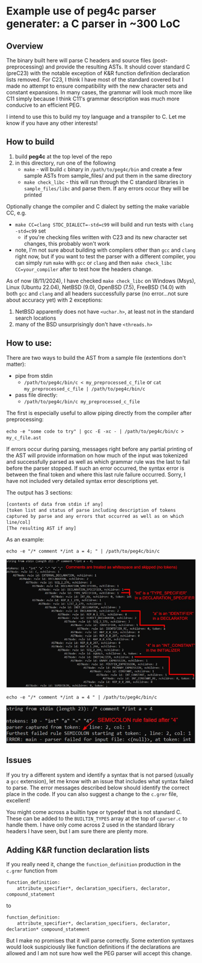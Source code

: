 # Example use of <b>peg4c</b> parser generater: a C parser in ~300 LoC

## Overview

The binary built here will parse C headers and source files (post-preprocessing) and provide the resulting ASTs. It should cover standard C (preC23) with the notable exception of K&R function definition declaration lists removed. For C23, I think I have most of the standard covered but I made no attempt to ensure compatibility with the new character sets and constant expansions. In many cases, the grammar will look much more like C11 simply because I think C11's grammar description was much more conducive to an efficient PEG.

I intend to use this to build my toy language and a transpiler to C. Let me know if you have any other interests!

## How to build

1) build <b>peg4c</b> at the top level of the repo
2) in this directory, run one of the following
    - `make` - will build `c` binary in `/path/to/peg4c/bin` and create a few sample ASTs from sample_files/ and put them in the same directory
    - `make check_libc` - this will run through the C standard libraries in `sample_files/libc` and parse them. If any errors occur they will be printed

Optionally change the compiler and C dialect by setting the make variable CC, e.g.
- `make CC=clang STDC_DIALECT=-std=c99` will build and run tests with `clang -std=c99` set
    - if you're checking files written with C23 and its new character set changes, this probably won't work
- note, I'm not sure about building with compilers other than `gcc` and `clang` right now, but if you want to test the parser with a different compiler, you can simply run `make` with `gcc` or `clang` and then `make check_libc CC=your_compiler` after to test how the headers change.

As of now (8/11/2024), I have checked `make check_libc` on Windows (Msys), Linux (Ubuntu 22.04), NetBSD (9.0), OpenBSD (7.5), FreeBSD (14.0) with both `gcc` and `clang` and all headers successfully parse (no error...not sure about accuracy yet) with 2 exceptions:
1) NetBSD apparently does not have `<uchar.h>`, at least not in the standard search locations
2) many of the BSD unsurprisingly don't have `<threads.h>`

## How to use:

There are two ways to build the AST from a sample file (extentions don't matter):
- pipe from stdin
    - `/path/to/peg4c/bin/c < my_preprocessed_c_file` or `cat my_preprocessed_c_file | /path/to/peg4c/bin/c`
- pass file directly:
    - `/path/to/peg4c/bin/c my_preprocessed_c_file`

The first is especially useful to allow piping directly from the compiler after preprocessing:

`echo -e "some code to try" | gcc -E -xc - | /path/to/peg4c/bin/c > my_c_file.ast`

If errors occur during parsing, messages right before any partial printing of the AST will provide information on how much of the input was tokenized and successfully parsed as well as which grammar rule was the last to fail before the parser stopped. If such an error occurred, the syntax error is between the final token and where this last rule failure occurred. Sorry, I have not included very detailed syntax error descriptions yet.

The output has 3 sections:

```
[contents of data from stdin if any]
[token list and status of parse including description of tokens captured by parse and any errors that occurred as well as on which line/col]
[The resulting AST if any]
```

As an example:
```
echo -e "/* comment */int a = 4; " | /path/to/peg4c/bin/c
```
![successful c parse](../../images/c_successful.jpg)

```
echo -e "/* comment */int a = 4 " | /path/to/peg4c/bin/c
```
![unsuccessful c parse](../../images/c_unsuccessful.jpg)

## Issues

If you try a different system and identify a syntax that is not parsed (usually a `gcc` extension), let me know with an issue that includes what syntax failed to parse. The error messages described below should identify the correct place in the code. If you can also suggest a change to the `c.grmr` file, excellent!

You might come across a builtin type or typedef that is not standard C. These can be added to the `BUILTIN_TYPES` array at the top of `cparser.c` to handle them. I have only come across 2 used in the standard library headers I have seen, but I am sure there are plenty more.

## Adding K&R function declaration lists

If you really need it, change the `function_definition` production in the `c.grmr` function from

```
function_definition:
	attribute_specifier*, declaration_specifiers, declarator, compound_statement
```

to

```
function_definition:
	attribute_specifier*, declaration_specifiers, declarator, declaration* compound_statement
```

But I make no promises that it will parse correctly. Some extention syntaxes would look suspiciously like function definitions if the declarations are allowed and I am not sure how well the PEG parser will accept this change.